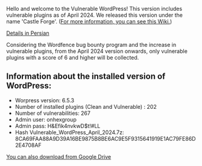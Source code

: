 Hello and welcome to the Vulnerable WordPress!
This version includes vulnerable plugins as of April 2024.
We released this version under the name 'Castle Forge'. ([For more information, you can see this Wiki.](https://en.wikipedia.org/wiki/Arasbaran)) 

[Details in Persian](https://onhexgroup.ir/vulnerable-wordpress-april-2024/)

Considering the Wordfence bug bounty program and the increase in vulnerable plugins, from the April 2024 version onwards, only vulnerable plugins with a score of 6 and higher will be collected.

## Information about the installed version of WordPress:

- Worpress version: 6.5.3
- Number of installed plugins (Clean and Vulnerable) : 202
- Number of vulnerabilities: 267
- Admin user: onhexgroup
- Admin pass: H&Efik4nvkwD$t!#LL
- Hash Vulnerable_WordPress_April_2024.7z: 8CA69FAA88A9D39A16BE9875B8BE6AC9E5F9315641919E1AC79FE86D2E4708AF

[You can also download from Google Drive](https://drive.google.com/drive/folders/1W1aEcYxtcdJGxq9A9dPPE5DtopydwKDO)

